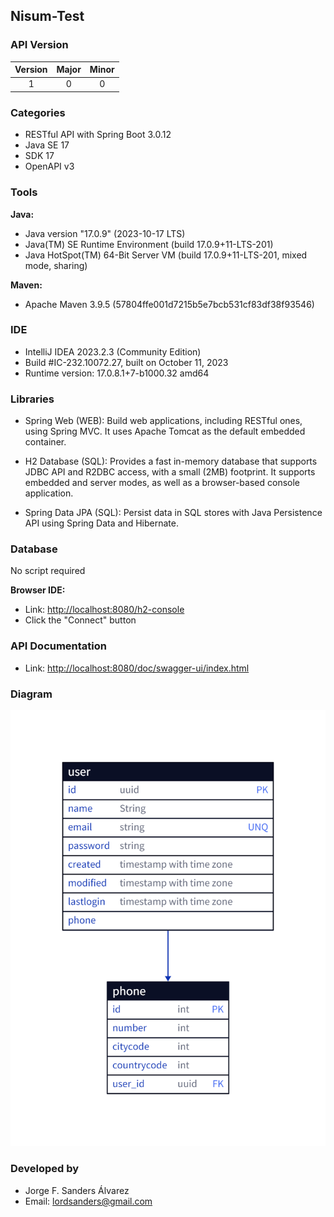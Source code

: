 ## Nisum-Test

### API Version

| Version | Major | Minor |
|:-------:|:-----:|:-----:|
|    1    |   0   |   0   |

### Categories
- RESTful API with Spring Boot 3.0.12
- Java SE 17
- SDK 17
- OpenAPI v3

### Tools
**Java:**
- Java version "17.0.9" (2023-10-17 LTS)
- Java(TM) SE Runtime Environment (build 17.0.9+11-LTS-201)
- Java HotSpot(TM) 64-Bit Server VM (build 17.0.9+11-LTS-201, mixed mode, sharing)

**Maven:**
- Apache Maven 3.9.5 (57804ffe001d7215b5e7bcb531cf83df38f93546)

### IDE
- IntelliJ IDEA 2023.2.3 (Community Edition)
- Build #IC-232.10072.27, built on October 11, 2023
- Runtime version: 17.0.8.1+7-b1000.32 amd64

### Libraries
- Spring Web (WEB): Build web applications, including RESTful ones, using Spring MVC. It uses Apache Tomcat as the default embedded container.

- H2 Database (SQL): Provides a fast in-memory database that supports JDBC API and R2DBC access, with a small (2MB) footprint. It supports embedded and server modes, as well as a browser-based console application.

- Spring Data JPA (SQL): Persist data in SQL stores with Java Persistence API using Spring Data and Hibernate.

### Database
No script required

**Browser IDE:**
- Link: [http://localhost:8080/h2-console](http://localhost:8080/h2-console)
- Click the "Connect" button

### API Documentation
- Link: [http://localhost:8080/doc/swagger-ui/index.html](http://localhost:8080/doc/swagger-ui/index.html)

### Diagram

![Diagram](./images/d2.png)


### Developed by
- Jorge F. Sanders Álvarez
- Email: lordsanders@gmail.com

